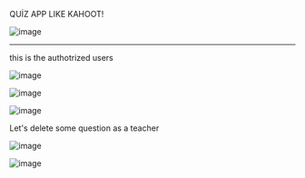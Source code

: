 QUİZ APP LIKE KAHOOT!

![image](https://github.com/soykuvvetberat34/Python_Student_Quiz_App_WithMySQL/assets/69586522/9eb3acc4-b058-4d44-8bd1-12ad14eea3af)

--------------------------------------------------------------------------------------------------
this is the authotrized users

![image](https://github.com/soykuvvetberat34/Python_Student_Quiz_App_WithMySQL/assets/69586522/db737619-3651-474e-951c-1f0cbbe3c973)

![image](https://github.com/soykuvvetberat34/Python_Student_Quiz_App_WithMySQL/assets/69586522/83e9910d-84ba-4573-b62e-231a8455453c)

![image](https://github.com/soykuvvetberat34/Python_Student_Quiz_App_WithMySQL/assets/69586522/903d0c44-347e-4dba-b5e3-047ee575da4d)

Let's delete some question as a teacher

![image](https://github.com/soykuvvetberat34/Python_Student_Quiz_App_WithMySQL/assets/69586522/803e1088-fd25-4fac-bf69-c520fa1cd6f0)

![image](https://github.com/soykuvvetberat34/Python_Student_Quiz_App_WithMySQL/assets/69586522/d2de40e0-c681-48c4-a072-1d62e7e75c2b)


